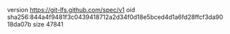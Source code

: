 version https://git-lfs.github.com/spec/v1
oid sha256:844a4f9481f3c0439418712a2d34f0d18e5bced4d1a6fd28ffcf3da9018da07b
size 47841
